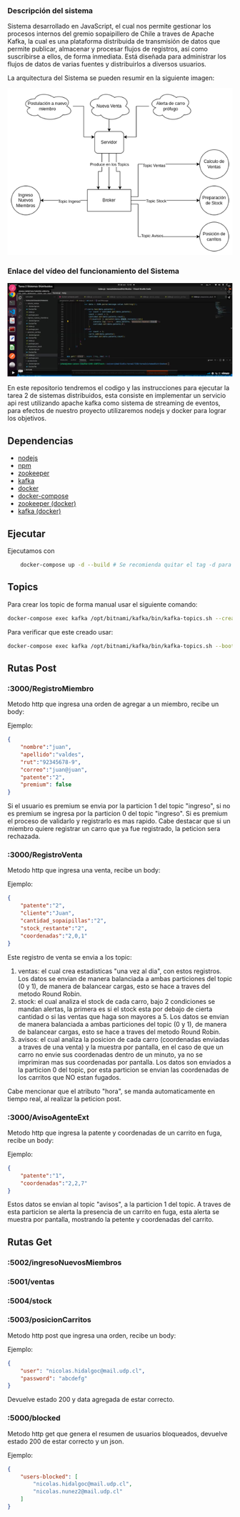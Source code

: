 
### Descripción del sistema

Sistema desarrollado en JavaScript, el cual nos permite gestionar los procesos internos del gremio sopaipillero de Chile a traves de Apache Kafka, la cual es una plataforma distribuida de transmisión de datos que permite publicar, almacenar y procesar flujos de registros, así como suscribirse a ellos, de forma inmediata. Está diseñada para administrar los flujos de datos de varias fuentes y distribuirlos a diversos usuarios.

La arquitectura del Sistema se pueden resumir en la siguiente imagen:

![Img](images/arq.png)

### Enlace del vídeo del funcionamiento del Sistema

[![video](images/vimeo.png)](https://player.vimeo.com/video/765446652?h=408acc6a86&amp;badge=0&amp;autopause=0&amp;player_id=0&amp;app_id=58479)

En este repositorio tendremos el codigo y las instrucciones para ejecutar la tarea 2 de sistemas distribuidos, esta consiste en implementar un servicio api rest utilizando apache kafka como sistema de streaming de eventos, para efectos de nuestro proyecto utilizaremos nodejs y docker para lograr los objetivos.

## Dependencias

- [nodejs](https://nodejs.org/es/download/package-manager/)
- [npm](https://docs.npmjs.com/downloading-and-installing-node-js-and-npm)
- [zookeeper](https://zookeeper.apache.org/releases.html)
- [kafka](https://kafka.apache.org/downloads)
- [docker](https://docs.docker.com/engine/install/)
- [docker-compose](https://docs.docker.com/compose/install/)
- [zookeeper (docker)](https://hub.docker.com/r/bitnami/zookeeper)
- [kafka (docker)](https://hub.docker.com/r/bitnami/kafka)


## Ejecutar

Ejecutamos con

```sh
    docker-compose up -d --build # Se recomienda quitar el tag -d para ver los logs y el --build si no se desea rebuilder.
```

## Topics

Para crear los topic de forma manual usar el siguiente comando:

```sh
docker-compose exec kafka /opt/bitnami/kafka/bin/kafka-topics.sh --create --bootstrap-server localhost:9092 --replication-factor 1 --partitions 1 --config retention.ms=259200000 --topic auth
```

Para verificar que este creado usar:

```sh
docker-compose exec kafka /opt/bitnami/kafka/bin/kafka-topics.sh --bootstrap-server localhost:9092 --list
```

## Rutas Post

### :3000/RegistroMiembro
Metodo http que ingresa una orden de agregar a un miembro, recibe un body:

Ejemplo:

```json
{
    "nombre":"juan", 
    "apellido":"valdes",
    "rut":"92345678-9",
    "correo":"juan@juan",
    "patente":"2",
    "premium": false
}
```
Si el usuario es premium se envia por la particion 1 del topic "ingreso", si no es premium se ingresa por la particion 0 del topic "ingreso". Si es premium el proceso de validarlo y registrarlo es mas rapido. Cabe destacar que si un miembro quiere registrar un carro que ya fue registrado, la peticion sera rechazada.

### :3000/RegistroVenta
Metodo http que ingresa una venta, recibe un body:

Ejemplo:

```json
{   
    "patente":"2",
    "cliente":"Juan", 
    "cantidad_sopaipillas":"2",
    "stock_restante":"2",
    "coordenadas":"2,0,1" 
}
```
Este registro de venta se envia a los topic:
1. ventas: el cual crea estadisticas "una vez al dia", con estos registros. Los datos se envian de manera balanciada a ambas particiones del topic (0 y 1), de manera de balancear cargas, esto se hace a traves del metodo Round Robin.
2. stock: el cual analiza el stock de cada carro, bajo 2 condiciones se mandan alertas, la primera es si el stock esta por debajo de cierta cantidad o si las ventas que haga son mayores a 5. Los datos se envian de manera balanciada a ambas particiones del topic (0 y 1), de manera de balancear cargas, esto se hace a traves del metodo Round Robin.
3. avisos: el cual analiza la posicion de cada carro (coordenadas enviadas a traves de una venta) y la muestra por pantalla, en el caso de que un carro no envie sus coordenadas dentro de un minuto, ya no se imprimiran mas sus coordenadas por pantalla. Los datos son enviados a la particion 0 del topic, por esta particion se envian las coordenadas de los carritos que NO estan fugados.

Cabe mencionar que el atributo "hora", se manda automaticamente en tiempo real, al realizar la peticion post.

### :3000/AvisoAgenteExt
Metodo http que ingresa la patente y coordenadas de un carrito en fuga, recibe un body:

Ejemplo:

```json
{   
    "patente":"1",
    "coordenadas":"2,2,7" 
}
```
Estos datos se envian al topic "avisos", a la particion 1 del topic. A traves de esta particion se alerta la presencia de un carrito en fuga, esta alerta se muestra por pantalla, mostrando la petente y coordenadas del carrito. 

## Rutas Get

### :5002/ingresoNuevosMiembros

### :5001/ventas
### :5004/stock
### :5003/posicionCarritos

Metodo http post que ingresa una orden, recibe un body:

Ejemplo:

```json
{
	"user": "nicolas.hidalgoc@mail.udp.cl",
	"password": "abcdefg"
}
```

Devuelve estado 200 y data agregada de estar correcto.

### :5000/blocked

Metodo http get que genera el resumen de usuarios bloqueados, devuelve estado 200 de estar correcto y un json.

Ejemplo:

```json
{
	"users-blocked": [
		"nicolas.hidalgoc@mail.udp.cl",
        "nicolas.nunez2@mail.udp.cl"
	]
}
```

